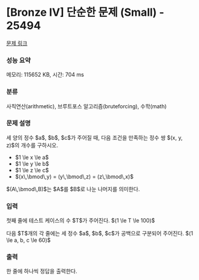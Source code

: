 # [Bronze IV] 단순한 문제 (Small) - 25494 

[문제 링크](https://www.acmicpc.net/problem/25494) 

### 성능 요약

메모리: 115652 KB, 시간: 704 ms

### 분류

사칙연산(arithmetic), 브루트포스 알고리즘(bruteforcing), 수학(math)

### 문제 설명

<p>세 양의 정수 $a$, $b$, $c$가 주어질 때, 다음 조건을 만족하는 정수 쌍 $(x, y, z)$의 개수를 구하시오.</p>

<ul>
	<li>$1 \le x \le a$</li>
	<li>$1 \le y \le b$</li>
	<li>$1 \le z \le c$</li>
	<li>$(x\,\bmod\,y) = (y\,\bmod\,z) = (z\,\bmod\,x)$</li>
</ul>

<p>$(A\,\bmod\,B)$는 $A$를 $B$로 나눈 나머지를 의미한다.</p>

### 입력 

 <p>첫째 줄에 테스트 케이스의 수 $T$가 주어진다. $(1 \le T \le 100)$</p>

<p>다음 $T$개의 각 줄에는 세 정수 $a$, $b$, $c$가 공백으로 구분되어 주어진다. $(1 \le a, b, c \le 60)$</p>

### 출력 

 <p>한 줄에 하나씩 정답을 출력한다.</p>

